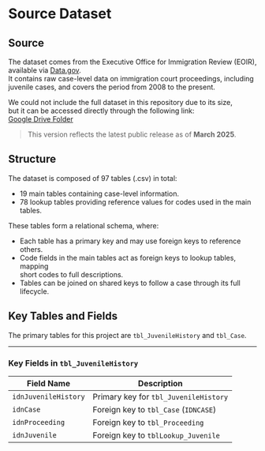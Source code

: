 # Source Dataset

## Source

The dataset comes from the Executive Office for Immigration Review (EOIR),  
available via [Data.gov](https://catalog.data.gov/dataset/eoir-case-data).  
It contains raw case-level data on immigration court proceedings, including  
juvenile cases, and covers the period from 2008 to the present.

We could not include the full dataset in this repository due to its size,  
but it can be accessed directly through the following link:  
[Google Drive Folder](https://drive.google.com/drive/folders/1JG-012KL7qboQgenAWe7kLK5-pohHbKq?usp=share_link)

> This version reflects the latest public release as of **March 2025**.

## Structure

The dataset is composed of 97 tables (.csv) in total:

- 19 main tables containing case-level information.
- 78 lookup tables providing reference values for codes used in the main tables.

These tables form a relational schema, where:

- Each table has a primary key and may use foreign keys to reference others.
- Code fields in the main tables act as foreign keys to lookup tables, mapping  
  short codes to full descriptions.
- Tables can be joined on shared keys to follow a case through its full lifecycle.

## Key Tables and Fields

The primary tables for this project are `tbl_JuvenileHistory` and `tbl_Case`.

---

### Key Fields in `tbl_JuvenileHistory`

| Field Name         | Description                                              |
|--------------------|----------------------------------------------------------|
| `idnJuvenileHistory` | Primary key for `tbl_JuvenileHistory`                  |
| `idnCase`            | Foreign key to `tbl_Case` (`IDNCASE`)                  |
| `idnProceeding`      | Foreign key to `tbl_Proceeding`                        |
| `idnJuvenile`        | Foreign key to `tblLookup_Juvenile` |
